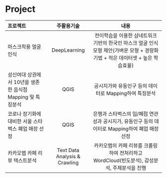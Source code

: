 # Project

|프로젝트|주활용기술|내용|
|:---|:---:|:---:|
|마스크착용 얼굴인식|DeepLearning|전이학습을 이용한 샴네트워크 기반의 한국인 마스크 얼굴 인식 모형 제안(가벼운 모형 + 경량화기법 + 적은 데이터셋 + 높은 학습효율)|
|성신여대 상권에서 10년을 생존한 음식점 Mapping 및 특징분석|QGIS|공시지가와 유동인구 등의 데이터로 Mapping하여 특징분석|
|코로나 장기화에 대비한 서울 스타벅스 폐업 매장 선정|QGIS|은행과 스타벅스의 입/폐점 연관성과 공시지가, 유동인구 등의 데이터로 Mapping하여 폐업 매장 선정|
|카카오맵 카페 리뷰 텍스트분석|Text Data Analysis & Crawling|카카오맵의 카페 리뷰를 크롤링하여 전처리하고 WordCloud(빈도분석), 감성분석, 주제분석을 진행|
